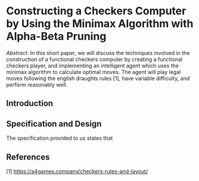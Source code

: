 # Constructing a Checkers Computer by Using the Minimax Algorithm with Alpha-Beta Pruning

_Abstract:_ In this short paper, we will discuss the techniques involved in the construction of a functional checkers computer by creating a functional checkers player, and implementing an intelligent agent which uses the minimax algorithm to calculate optimal moves. The agent will play legal moves following the english draughts rules [1], have variable difficulty, and perform reasonably well.

## Introduction


## Specification and Design
The specification provided to us states that 





## References

[1] https://a4games.company/checkers-rules-and-layout/